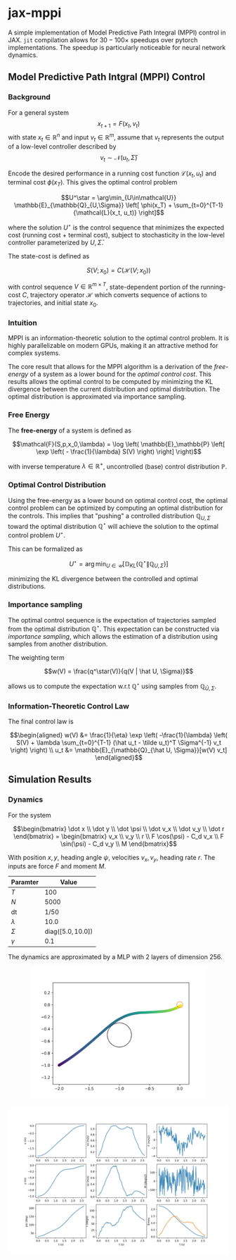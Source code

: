 # jax-mppi
A simple implementation of Model Predictive Path Integral (MPPI) control in JAX. `jit` compilation allows for $30 - 100\times$ speedups over pytorch implementations. The speedup is particularly noticeable for neural network dynamics.

## Model Predictive Path Intgral (MPPI) Control
### Background
For a general system
$$x_{t+1} = F(x_t, v_t)$$
with state $x_t \in \mathbb{R}^n$ and input $v_t \in \mathbb{R}^m$, assume that $v_t$ represents the output of a low-level controller described by
$$v_t \sim \mathcal{N}(u_t, \bar \Sigma)$$

Encode the desired performance in a running cost function $\mathcal{L}(x_t, u_t)$ and terminal cost $\phi(x_T)$. This gives the optimal control problem
```math
U^\star = \arg\min_{U\in\mathcal{U}} \mathbb{E}_{\mathbb{Q}_{U,\Sigma}}
\left[ \phi(x_T) + \sum_{t=0}^{T-1}{\mathcal{L}(x_t, u_t)} \right]
```
where the solution $U^\star$ is the control sequence that minimizes the expected cost (running cost + terminal cost), subject to stochasticity in the low-level controller parameterized by $U,\bar\Sigma$.

The state-cost is defined as
```math
S(V; x_0) = C(\mathcal{H}(V; x_0))
```
with control sequence $V \in \mathbb{R}^{m \times T}$, 
state-dependent portion of the running-cost $C$,
trajectory operator $\mathcal{H}$ which converts sequence of actions to trajectories, and initial state $x_0$.

### Intuition
MPPI is an information-theoretic solution to the optimal control problem. It is highly parallelizable on modern GPUs, making it an attractive method for complex systems.

The core result that allows for the MPPI algorithm is a derivation of the *free-energy* of a system as a lower bound for the *optimal control cost*. This results allows the optimal control to be computed by minimizing the KL divergence between the current distribution and optimal distribution. The optimal distribution is approximated via importance sampling.

### Free Energy
The **free-energy** of a system is defined as
```math
\mathcal{F}(S,p,x_0,\lambda) = 
\log \left(
    \mathbb{E}_\mathbb{P} \left[
        \exp \left( - \frac{1}{\lambda} S(V) \right)
    \right]
\right)
```
with inverse temperature $\lambda \in \mathbb{R}^+$, uncontrolled (base) control distribution $\mathbb{P}$.

### Optimal Control Distribution
Using the free-energy as a lower bound on optimal control cost, the optimal control problem can be optimized by computing an optimal distribution for the controls.
This implies that "pushing" a controlled distribution $\mathbb{Q}_{U,\Sigma}$ toward the optimal distribution $\mathbb{Q}^\star$ will achieve the solution to the optimal control problem $U^\star$.

This can be formalized as
```math
U^\star = \arg\min_{U \in \mathcal{U}} \left[
    \mathbb{D}_{KL}(
        \mathbb{Q}^\star \| \mathbb{Q}_{U,\Sigma}
    )
\right]
```
minimizing the KL divergence between the controlled and optimal distributions.

### Importance sampling
The optimal control sequence is the expectation of trajectories sampled from the optimal distribution $\mathbb{Q}^\star$. This expectation can be constructed via *importance sampling*, which allows the estimation of a distribution using samples from another distribution.

The weighting term
```math
w(V) = \frac{q^\star(V)}{q(V | \hat U, \Sigma)}
```
allows us to compute the expectation w.r.t $\mathbb{Q}^\star$ using samples from $\mathbb{Q}_{\hat U,\Sigma}$.

### Information-Theoretic Control Law
The final control law is
```math
\begin{aligned}
w(V) &= \frac{1}{\eta} \exp \left(
-\frac{1}{\lambda} \left(
    S(V) + \lambda \sum_{t=0}^{T-1} (\hat u_t - \tilde u_t)^T \Sigma^{-1} v_t
\right) \right) \\
u_t &= \mathbb{E}_{\mathbb{Q}_{\hat U, \Sigma}}[w(V) v_t]
\end{aligned}
```

## Simulation Results
### Dynamics
For the system
```math
\begin{bmatrix}
\dot x \\ \dot y \\ \dot \psi \\
\dot v_x \\ \dot v_y \\ \dot r
\end{bmatrix} =
\begin{bmatrix}
v_x \\ v_y \\ r \\
F \cos(\psi) - C_d v_x \\
F \sin(\psi) - C_d v_y \\
M
\end{bmatrix}
```
With position $x,y$, heading angle $\psi$, velocities $v_x, v_y$, heading rate $r$. The inputs are force $F$ and moment $M$.

| Paramter | Value |
| --- | --- |
| $T$ | $100$ |
| $N$ | $5000$ |
| dt | $1 / 50$ |
| $\lambda$ | $10.0$ |
| $\Sigma$ | $\text{diag}([5.0, 10.0])$ |
| $\gamma$ | $0.1$ |

The dynamics are approximated by a MLP with $2$ layers of dimension $256$.

<p align="center">
    <img src="plots/xy.jpg" width="400">
</p>

<p align="center">
    <img src="plots/control.jpg" width="600">
</p>